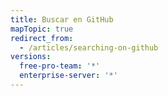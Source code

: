 ```yaml
---
title: Buscar en GitHub
mapTopic: true
redirect_from:
  - /articles/searching-on-github
versions:
  free-pro-team: '*'
  enterprise-server: '*'
---
```



